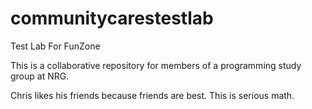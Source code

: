 # communitycarestestlab
Test Lab For FunZone

This is a collaborative repository for members of a programming study group at NRG.

Chris likes his friends because friends are best. This is serious math.

